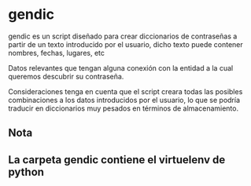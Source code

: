 # gendic

gendic es un script diseñado para crear diccionarios de contraseñas a partir de un texto introducido por el usuario, dicho texto puede contener nombres, fechas, lugares, etc

Datos relevantes que tengan alguna conexión con la entidad a la cual queremos descubrir su contraseña.

Consideraciones 
tenga en cuenta que el script creara todas las posibles combinaciones a los datos introducidos por el usuario, lo que se podría traducir en diccionarios muy pesados en términos de almacenamiento. 

<h2>Nota<h2>
  La carpeta gendic contiene el virtuelenv de python
